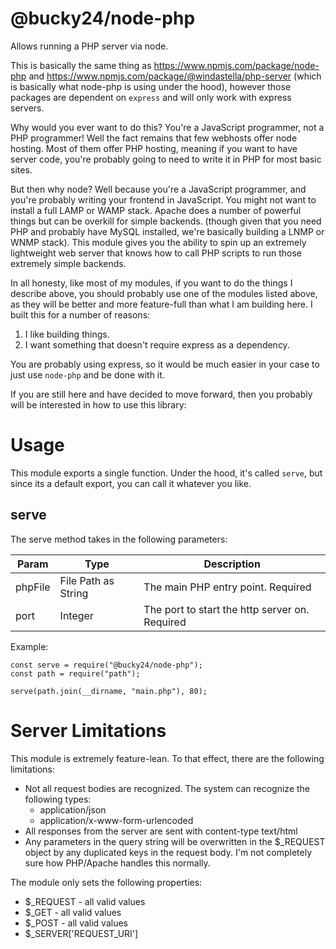 # @bucky24/node-php
Allows running a PHP server via node.

This is basically the same thing as https://www.npmjs.com/package/node-php and https://www.npmjs.com/package/@windastella/php-server (which is basically what node-php is using under the hood), however those packages are dependent on `express` and will only work with express servers.

Why would you ever want to do this? You're a JavaScript programmer, not a PHP programmer! Well the fact remains that few webhosts offer node hosting. Most of them offer PHP hosting, meaning if you want to have server code, you're probably going to need to write it in PHP for most basic sites.

But then why node? Well because you're a JavaScript programmer, and you're probably writing your frontend in JavaScript. You might not want to install a full LAMP or WAMP stack. Apache does a number of powerful things but can be overkill for simple backends. (though given that you need PHP and probably have MySQL installed, we're basically building a LNMP or WNMP stack). This module gives you the ability to spin up an extremely lightweight web server that knows how to call PHP scripts to run those extremely simple backends.

In all honesty, like most of my modules, if you want to do the things I describe above, you should probably use one of the modules listed above, as they will be better and more feature-full than what I am building here. I built this for a number of reasons:

1) I like building things.
2) I want something that doesn't require express as a dependency.

You are probably using express, so it would be much easier in your case to just use `node-php` and be done with it.

If you are still here and have decided to move forward, then you probably will be interested in how to use this library:

# Usage

This module exports a single function. Under the hood, it's called `serve`, but since its a default export, you can call it whatever you like.

## serve

The serve method takes in the following parameters:

| Param | Type | Description |
|---|---|---|
| phpFile | File Path as String | The main PHP entry point. Required |
| port | Integer | The port to start the http server on. Required |

Example:

```
const serve = require("@bucky24/node-php");
const path = require("path");

serve(path.join(__dirname, "main.php"), 80);
```

# Server Limitations

This module is extremely feature-lean. To that effect, there are the following limitations:

* Not all request bodies are recognized. The system can recognize the following types:
    * application/json
    * application/x-www-form-urlencoded
* All responses from the server are sent with content-type text/html
* Any parameters in the query string will be overwritten in the $_REQUEST object by any duplicated keys in the request body. I'm not completely sure how PHP/Apache handles this normally.

The module only sets the following properties:

* $_REQUEST - all valid values
* $_GET - all valid values
* $_POST - all valid values
* $_SERVER['REQUEST_URI']